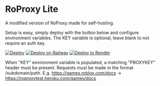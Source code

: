 # RoProxy Lite
A modified version of RoProxy made for self-hosting.

Setup is easy, simply deploy with the button below and configure environment variables. The KEY variable is optional, leave blank to not require an auth key.

[![Deploy](https://www.herokucdn.com/deploy/button.svg)](https://heroku.com/deploy)
[![Deploy on Railway](https://railway.app/button.svg)](https://railway.app/new/template?template=https%3A%2F%2Fgithub.com%2Filores123%2Froproxy-litescp&envs=KEY%2CTIMEOUT%2CRETRIES&optionalEnvs=KEY&KEYDesc=The+key+used+to+access+proxy.&TIMEOUTDesc=The+number+of+seconds+before+a+request+times+out+and+is+retried.&RETRIESDesc=The+maximum+number+of+times+to+attempt+a+request.+Minimum%3A+1&TIMEOUTDefault=5&RETRIESDefault=5)
[![Deploy to Render](https://render.com/images/deploy-to-render-button.svg)](https://render.com/deploy)

When "KEY" environment variable is populated, a matching "PROXYKEY" header must be present. Requests must be made in the format /subdomain/path. E.g. https://games.roblox.com/docs -> https://roproxytest.heroku.com/games/docs
